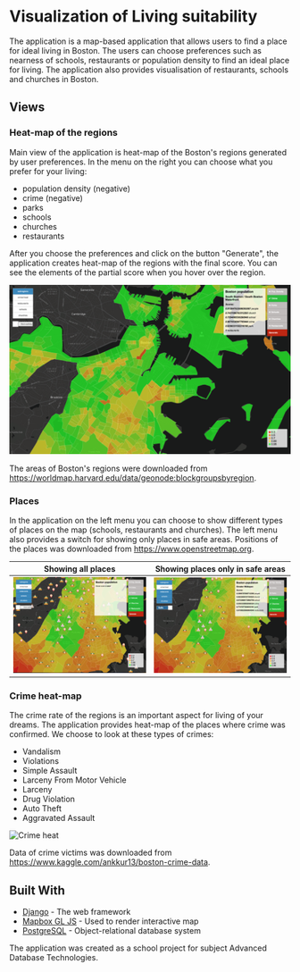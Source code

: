 # Visualization of Living suitability

The application is a map-based application that allows users to find a place for ideal living in Boston. 
The users can choose preferences such as nearness of schools, restaurants or population density to find an ideal place for living. 
The application also provides visualisation of restaurants, schools and churches in Boston.

## Views

### Heat-map of the regions

Main view of the application is heat-map of the Boston's regions generated by user preferences.
In the menu on the right you can choose what you prefer for your living:
- population density (negative)
- crime (negative)
- parks
- schools
- churches
- restaurants

After you choose the preferences and click on the button "Generate", 
the application creates heat-map of the regions with the final score. 
You can see the elements of the partial score when you hover over the region.

![Default view](img/base.png)

The areas of Boston's regions were downloaded from https://worldmap.harvard.edu/data/geonode:blockgroupsbyregion.

### Places 

In the application on the left menu you can choose to show different types of places on the map (schools, restaurants and churches). 
The left menu also provides a switch for showing only places in safe areas.
Positions of the places was downloaded from https://www.openstreetmap.org.

Showing all places | Showing places only in safe areas
:----------:|:----------:
![Not-safety view](img/not-safe.png)  |  ![Safety view](img/safe.png)


### Crime heat-map

The crime rate of the regions is an important aspect for living of your dreams. 
The application provides heat-map of the places where crime was confirmed. 
We choose to look at these types of crimes:
  - Vandalism
  - Violations
  - Simple Assault
  - Larceny From Motor Vehicle
  - Larceny
  - Drug Violation
  - Auto Theft
  - Aggravated Assault
  
![Crime heat](img/crime-heat.png)

Data of crime victims was downloaded from https://www.kaggle.com/ankkur13/boston-crime-data.


## Built With

* [Django](https://docs.djangoproject.com/en/2.1/) - The web framework
* [Mapbox GL JS](https://docs.mapbox.com/help/glossary/mapbox-gl-js/) -  Used to render interactive map
* [PostgreSQL](https://www.postgresql.org/docs/) - Object-relational database system

The application was created as a school project for subject Advanced Database Technologies.